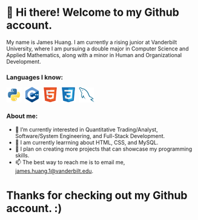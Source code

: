 
# 👋 Hi there! Welcome to my Github account. 

My name is James Huang. I am currently a rising junior at Vanderbilt University, where I am pursuing a double major in Computer Science and Applied Mathematics, along with a minor in Human and Organizational Development.

### Languages I know:

<img src="https://github.com/devicons/devicon/blob/master/icons/python/python-original.svg" title="Python" alt="Python" width="40" height="40"/>&nbsp;
<img src="https://github.com/devicons/devicon/blob/master/icons/cplusplus/cplusplus-original.svg" title="C++" alt="C++" width="40" height="40"/>&nbsp;
<img src="https://github.com/devicons/devicon/blob/master/icons/html5/html5-original.svg" title="HTML" alt="HTML" width="40" height="40"/>&nbsp;
<img src="https://github.com/devicons/devicon/blob/master/icons/css3/css3-original.svg" title="CSS" alt="CSS" width="40" height="40"/>&nbsp;
<img src="https://github.com/devicons/devicon/blob/master/icons/mysql/mysql-original.svg" title="MySQL" alt="MySQL" width="40" height="40"/>&nbsp;

### About me:

- 👀 I’m currently interested in Quantitative Trading/Analyst, Software/System Engineering, and Full-Stack Development.
- 🌱 I am currently learrning about HTML, CSS, and MySQL.
- 💞️ I plan on creating more projects that can showcase my programming skills.
- 📫 The best way to reach me is to email me, james.huang.1@vanderbilt.edu.

# Thanks for checking out my Github account. :)
